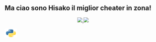 ## Ma ciao sono Hisako il miglior cheater in zona! 
<div align="center">
  <a href="https://github.com/ZannaSkull">

  <img height="180em" src="https://github-readme-stats.vercel.app/api?username=ZannaSkull&show_icons=true&theme=dracula&include_all_commits=true&count_private=true"/>
    
  <img height="180em" src="https://github-readme-stats.vercel.app/api/top-langs/?username=ZannaSkull&layout=compact&langs_count=7&theme=dracula"/>
</div>
  
<div style="display: inline_block"><br>
  <img align="center" alt="ZannaSkull-Python" height="30" width="40" src="https://raw.githubusercontent.com/devicons/devicon/master/icons/python/python-original.svg">
</div>
